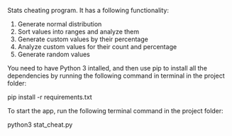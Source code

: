 Stats cheating program. It has a following functionality:
1. Generate normal distribution
2. Sort values into ranges and analyze them
3. Generate custom values by their percentage
4. Analyze custom values for their count and percentage
5. Generate random values

You need to have Python 3 intalled, and then use pip to install all the dependencies by running the following command in terminal in the project folder:

pip install -r requirements.txt

To start the app, run the following terminal command in the project folder:

python3 stat_cheat.py

